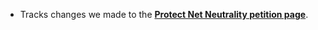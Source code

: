 
- Tracks changes we made to the **[Protect Net Neutrality petition page](https://sendto.mozilla.org/page/s/protect-net-neutrality)**.

